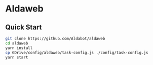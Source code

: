 # Aldaweb

## Quick Start
```bash
git clone https://github.com/Aldabot/aldaweb
cd aldaweb
yarn install
cp GDrive/config/aldaweb/task-config.js ./config/task-config.js
yarn start
```
